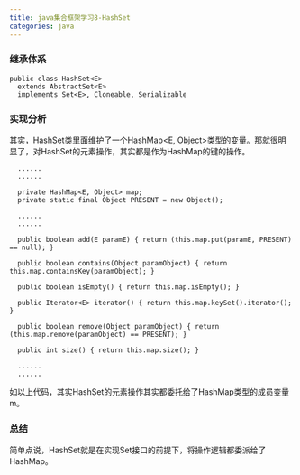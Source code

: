 ```yaml
---
title: java集合框架学习8-HashSet
categories: java
---
```


### 继承体系

```
public class HashSet<E>
  extends AbstractSet<E>
  implements Set<E>, Cloneable, Serializable
```

### 实现分析

其实，HashSet类里面维护了一个HashMap<E, Object>类型的变量。那就很明显了，对HashSet的元素操作，其实都是作为HashMap的键的操作。

```
  ......
  ......

  private HashMap<E, Object> map;
  private static final Object PRESENT = new Object();

  ......
  ......

  public boolean add(E paramE) { return (this.map.put(paramE, PRESENT) == null); }

  public boolean contains(Object paramObject) { return this.map.containsKey(paramObject); }

  public boolean isEmpty() { return this.map.isEmpty(); }

  public Iterator<E> iterator() { return this.map.keySet().iterator(); }

  public boolean remove(Object paramObject) { return (this.map.remove(paramObject) == PRESENT); }

  public int size() { return this.map.size(); }

  ......
  ......
```

如以上代码，其实HashSet的元素操作其实都委托给了HashMap类型的成员变量m。

### 总结

简单点说，HashSet就是在实现Set接口的前提下，将操作逻辑都委派给了HashMap。